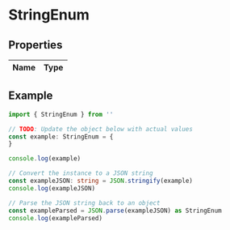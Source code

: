 
# StringEnum


## Properties

Name | Type
------------ | -------------

## Example

```typescript
import { StringEnum } from ''

// TODO: Update the object below with actual values
const example: StringEnum = {
}

console.log(example)

// Convert the instance to a JSON string
const exampleJSON: string = JSON.stringify(example)
console.log(exampleJSON)

// Parse the JSON string back to an object
const exampleParsed = JSON.parse(exampleJSON) as StringEnum
console.log(exampleParsed)
```


